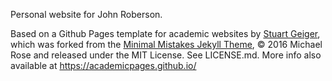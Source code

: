 Personal website for John Roberson.

Based on a Github Pages template for academic websites by [Stuart Geiger](https://github.com/staeiou), which was forked from the [Minimal Mistakes Jekyll Theme](https://mmistakes.github.io/minimal-mistakes/), © 2016 Michael Rose and released under the MIT License. See LICENSE.md. More info also available at https://academicpages.github.io/
